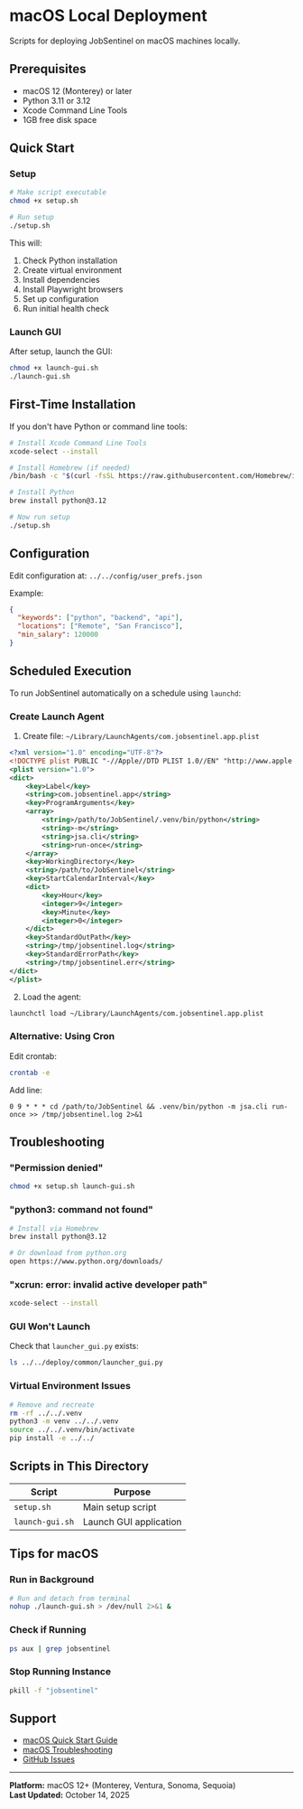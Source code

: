 # macOS Local Deployment

Scripts for deploying JobSentinel on macOS machines locally.

## Prerequisites

- macOS 12 (Monterey) or later
- Python 3.11 or 3.12
- Xcode Command Line Tools
- 1GB free disk space

## Quick Start

### Setup

```bash
# Make script executable
chmod +x setup.sh

# Run setup
./setup.sh
```

This will:
1. Check Python installation
2. Create virtual environment
3. Install dependencies
4. Install Playwright browsers
5. Set up configuration
6. Run initial health check

### Launch GUI

After setup, launch the GUI:

```bash
chmod +x launch-gui.sh
./launch-gui.sh
```

## First-Time Installation

If you don't have Python or command line tools:

```bash
# Install Xcode Command Line Tools
xcode-select --install

# Install Homebrew (if needed)
/bin/bash -c "$(curl -fsSL https://raw.githubusercontent.com/Homebrew/install/HEAD/install.sh)"

# Install Python
brew install python@3.12

# Now run setup
./setup.sh
```

## Configuration

Edit configuration at: `../../config/user_prefs.json`

Example:
```json
{
  "keywords": ["python", "backend", "api"],
  "locations": ["Remote", "San Francisco"],
  "min_salary": 120000
}
```

## Scheduled Execution

To run JobSentinel automatically on a schedule using `launchd`:

### Create Launch Agent

1. Create file: `~/Library/LaunchAgents/com.jobsentinel.app.plist`

```xml
<?xml version="1.0" encoding="UTF-8"?>
<!DOCTYPE plist PUBLIC "-//Apple//DTD PLIST 1.0//EN" "http://www.apple.com/DTDs/PropertyList-1.0.dtd">
<plist version="1.0">
<dict>
    <key>Label</key>
    <string>com.jobsentinel.app</string>
    <key>ProgramArguments</key>
    <array>
        <string>/path/to/JobSentinel/.venv/bin/python</string>
        <string>-m</string>
        <string>jsa.cli</string>
        <string>run-once</string>
    </array>
    <key>WorkingDirectory</key>
    <string>/path/to/JobSentinel</string>
    <key>StartCalendarInterval</key>
    <dict>
        <key>Hour</key>
        <integer>9</integer>
        <key>Minute</key>
        <integer>0</integer>
    </dict>
    <key>StandardOutPath</key>
    <string>/tmp/jobsentinel.log</string>
    <key>StandardErrorPath</key>
    <string>/tmp/jobsentinel.err</string>
</dict>
</plist>
```

2. Load the agent:
```bash
launchctl load ~/Library/LaunchAgents/com.jobsentinel.app.plist
```

### Alternative: Using Cron

Edit crontab:
```bash
crontab -e
```

Add line:
```
0 9 * * * cd /path/to/JobSentinel && .venv/bin/python -m jsa.cli run-once >> /tmp/jobsentinel.log 2>&1
```

## Troubleshooting

### "Permission denied"
```bash
chmod +x setup.sh launch-gui.sh
```

### "python3: command not found"
```bash
# Install via Homebrew
brew install python@3.12

# Or download from python.org
open https://www.python.org/downloads/
```

### "xcrun: error: invalid active developer path"
```bash
xcode-select --install
```

### GUI Won't Launch
Check that `launcher_gui.py` exists:
```bash
ls ../../deploy/common/launcher_gui.py
```

### Virtual Environment Issues
```bash
# Remove and recreate
rm -rf ../../.venv
python3 -m venv ../../.venv
source ../../.venv/bin/activate
pip install -e ../../
```

## Scripts in This Directory

| Script | Purpose |
|--------|---------|
| `setup.sh` | Main setup script |
| `launch-gui.sh` | Launch GUI application |

## Tips for macOS

### Run in Background
```bash
# Run and detach from terminal
nohup ./launch-gui.sh > /dev/null 2>&1 &
```

### Check if Running
```bash
ps aux | grep jobsentinel
```

### Stop Running Instance
```bash
pkill -f "jobsentinel"
```

## Support

- [macOS Quick Start Guide](../../../docs/MACOS_QUICK_START.md)
- [macOS Troubleshooting](../../../docs/MACOS_TROUBLESHOOTING.md)
- [GitHub Issues](https://github.com/cboyd0319/JobSentinel/issues)

---

**Platform:** macOS 12+ (Monterey, Ventura, Sonoma, Sequoia)  
**Last Updated:** October 14, 2025
